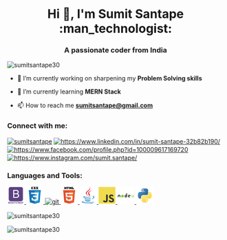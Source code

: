 <h1 align="center">Hi 👋, I'm Sumit Santape :man_technologist: </h1>
<h3 align="center">A passionate coder from India</h3>

<p align="left"> <img src="https://komarev.com/ghpvc/?username=sumitsantape30&label=Profile%20views&color=0e75b6&style=flat" alt="sumitsantape30" /> </p>


- 🔭 I’m currently working on sharpening my **Problem Solving skills**

- 🌱 I’m currently learning **MERN Stack**

- 📫 How to reach me **sumitsantape@gmail.com**

<h3 align="left">Connect with me:</h3>
<p align="left">
<a href="https://twitter.com/sumitsantape" target="blank"><img align="center" src="https://raw.githubusercontent.com/rahuldkjain/github-profile-readme-generator/master/src/images/icons/Social/twitter.svg" alt="sumitsantape" height="30" width="40" /></a>
<a href="https://linkedin.com/in/https://www.linkedin.com/in/sumit-santape-32b82b190/" target="blank"><img align="center" src="https://raw.githubusercontent.com/rahuldkjain/github-profile-readme-generator/master/src/images/icons/Social/linked-in-alt.svg" alt="https://www.linkedin.com/in/sumit-santape-32b82b190/" height="30" width="40" /></a>
<a href="https://fb.com/https://www.facebook.com/profile.php?id=100009617169720" target="blank"><img align="center" src="https://raw.githubusercontent.com/rahuldkjain/github-profile-readme-generator/master/src/images/icons/Social/facebook.svg" alt="https://www.facebook.com/profile.php?id=100009617169720" height="30" width="40" /></a>
<a href="https://instagram.com/https://www.instagram.com/sumit.santape" target="blank"><img align="center" src="https://raw.githubusercontent.com/rahuldkjain/github-profile-readme-generator/master/src/images/icons/Social/instagram.svg" alt="https://www.instagram.com/sumit.santape/" height="30" width="40" /></a>
</p>

<h3 align="left">Languages and Tools:</h3>
<p align="left"> <a href="https://getbootstrap.com" target="_blank"> <img src="https://raw.githubusercontent.com/devicons/devicon/master/icons/bootstrap/bootstrap-plain-wordmark.svg" alt="bootstrap" width="40" height="40"/> </a> <a href="https://www.w3schools.com/css/" target="_blank"> <img src="https://raw.githubusercontent.com/devicons/devicon/master/icons/css3/css3-original-wordmark.svg" alt="css3" width="40" height="40"/> </a> <a href="https://git-scm.com/" target="_blank"> <img src="https://www.vectorlogo.zone/logos/git-scm/git-scm-icon.svg" alt="git" width="40" height="40"/> </a> <a href="https://www.w3.org/html/" target="_blank"> <img src="https://raw.githubusercontent.com/devicons/devicon/master/icons/html5/html5-original-wordmark.svg" alt="html5" width="40" height="40"/> </a> <a href="https://www.java.com" target="_blank"> <img src="https://raw.githubusercontent.com/devicons/devicon/master/icons/java/java-original.svg" alt="java" width="40" height="40"/> </a> <a href="https://developer.mozilla.org/en-US/docs/Web/JavaScript" target="_blank"> <img src="https://raw.githubusercontent.com/devicons/devicon/master/icons/javascript/javascript-original.svg" alt="javascript" width="40" height="40"/> </a> <a href="https://nodejs.org" target="_blank"> <img src="https://raw.githubusercontent.com/devicons/devicon/master/icons/nodejs/nodejs-original-wordmark.svg" alt="nodejs" width="40" height="40"/> </a> <a href="https://www.python.org" target="_blank"> <img src="https://raw.githubusercontent.com/devicons/devicon/master/icons/python/python-original.svg" alt="python" width="40" height="40"/> </a> </p>

<p><img align="center" src="https://github-readme-stats.vercel.app/api/top-langs?username=sumitsantape30&show_icons=true&locale=en&layout=compact" alt="sumitsantape30" /></p>

<p><img align="center" src="https://github-readme-streak-stats.herokuapp.com/?user=sumitsantape30&" alt="sumitsantape30" /></p>
